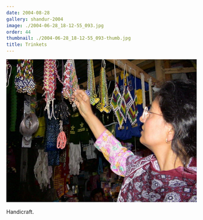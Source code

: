 ```yaml
---
date: 2004-08-28
gallery: shandur-2004
image: ./2004-06-28_18-12-55_093.jpg
order: 44
thumbnail: ./2004-06-28_18-12-55_093-thumb.jpg
title: Trinkets
---
```


![Trinkets](./2004-06-28_18-12-55_093.jpg)

Handicraft.